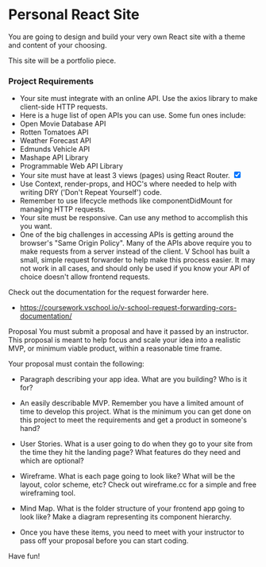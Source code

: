 # Personal React Site

You are going to design and build your very own React site with a theme and content of your choosing.

This site will be a portfolio piece.

### Project Requirements

- Your site must integrate with an online API. Use the axios library to make client-side HTTP requests.
- Here is a huge list of open APIs you can use. Some fun ones include:
- Open Movie Database API
- Rotten Tomatoes API
- Weather Forecast API
- Edmunds Vehicle API
- Mashape API Library
- Programmable Web API Library
- Your site must have at least 3 views (pages) using React Router. <input type="checkbox" checked>
- Use Context, render-props, and HOC's where needed to help with writing DRY ('Don't Repeat Yourself') code.
- Remember to use lifecycle methods like componentDidMount for managing HTTP requests.
- Your site must be responsive. Can use any method to accomplish this you want.
- One of the big challenges in accessing APIs is getting around the browser's "Same Origin Policy". Many of the APIs above require you to make requests from a server instead of the client. V School has built a small, simple request forwarder to help make this process easier. It may not work in all cases, and should only be used if you know your API of choice doesn't allow frontend requests.

Check out the documentation for the request forwarder here.

- https://coursework.vschool.io/v-school-request-forwarding-cors-documentation/

Proposal
You must submit a proposal and have it passed by an instructor. This proposal is meant to help focus and scale your idea into a realistic MVP, or minimum viable product, within a reasonable time frame.

Your proposal must contain the following:

- Paragraph describing your app idea. What are you building? Who is it for?

* An easily describable MVP. Remember you have a limited amount of time to develop this project. What is the minimum you can get done on this project to meet the requirements and get a product in someone's hand?

* User Stories. What is a user going to do when they go to your site from the time they hit the landing page? What features do they need and which are optional?

* Wireframe. What is each page going to look like? What will be the layout, color scheme, etc? Check out wireframe.cc for a simple and free wireframing tool.

* Mind Map. What is the folder structure of your frontend app going to look like? Make a diagram representing its component hierarchy.

* Once you have these items, you need to meet with your instructor to pass off your proposal before you can start coding.

Have fun!
